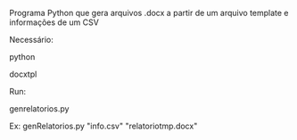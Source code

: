 Programa Python que gera arquivos .docx a partir de um arquivo template e informações de um CSV

Necessário:

python

docxtpl

Run:

genrelatorios.py <arquivo csv> <arquivo template>

Ex: genRelatorios.py "info.csv" "relatoriotmp.docx"
